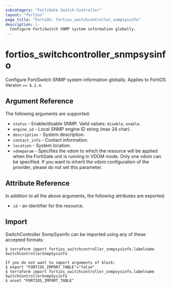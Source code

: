 ```yaml
---
subcategory: "FortiGate Switch-Controller"
layout: "fortios"
page_title: "FortiOS: fortios_switchcontroller_snmpsysinfo"
description: |-
  Configure FortiSwitch SNMP system information globally.
---
```


# fortios_switchcontroller_snmpsysinfo
Configure FortiSwitch SNMP system information globally. Applies to FortiOS Version `>= 6.2.4`.

## Argument Reference

The following arguments are supported:

* `status` - Enable/disable SNMP. Valid values: `disable`, `enable`.
* `engine_id` - Local SNMP engine ID string (max 24 char).
* `description` - System description.
* `contact_info` - Contact information.
* `location` - System location.
* `vdomparam` - Specifies the vdom to which the resource will be applied when the FortiGate unit is running in VDOM mode. Only one vdom can be specified. If you want to inherit the vdom configuration of the provider, please do not set this parameter.


## Attribute Reference

In addition to all the above arguments, the following attributes are exported:
* `id` - an identifier for the resource.

## Import

SwitchController SnmpSysinfo can be imported using any of these accepted formats:
```
$ terraform import fortios_switchcontroller_snmpsysinfo.labelname SwitchControllerSnmpSysinfo

If you do not want to import arguments of block:
$ export "FORTIOS_IMPORT_TABLE"="false"
$ terraform import fortios_switchcontroller_snmpsysinfo.labelname SwitchControllerSnmpSysinfo
$ unset "FORTIOS_IMPORT_TABLE"
```
